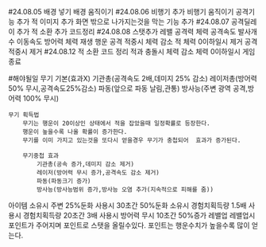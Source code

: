 #24.08.05
배경 넣기
배경 움직이기
#24.08.06
비행기 추가
비행기 움직이기
공격기능 추가
적 이미지 추가
화면 밖으로 나가지는것을 막는 기능 추가
#24.08.07
공격딜레이 추가
적 소환 추가
코드정리
#24.08.08
스탯추가
    레밸
    공격력
    체력
    공격속도
    발사개수
    이동속도
    방어력
    체력 재생
    행운
공격 적중시 체력 감소
적 체력 0이하일시 제거
공격 적중시 제거
#24.08.12
적 소환 코드 정리
적과 충돌시 체력 감소
체력 0이하일시 게임종료













#해야될일
무기
    기본(효과X)
    기관총(공격속도 2배,데미지 25% 감소)
    레이저총(방어력 50% 무시,공격속도25%감소)
    파동(앞으로 파동 날림,관통)
    방사능(주변 광역 공격,방어력 100% 무시)

    무기 획득법
        무기는 행운이 20이상인 상태에서 적을 잡았을때 일정확률로 등장한다.
        행운이 높을수록 나올 확률이 증가한다.
        무기를 이미 가지고 있는것을 또다시 얻을경우 무기가 충첩되어  효과가 증가된다.

        무기중첩 효과
            기관총(공속 증가,데미지 감소 제거)
            레이저(방어력 무시 증가,공격속도 감소 제거)
            파동(파동크기 증가)
            방사능(방사능범위 증가,방사능 오염 추가(지속적으로 피해를 줌))

아이템 
    소유시 주변 25%둔화 사용시 30초간 50%둔화
    소유시 경험치획득량 1.5배 사용시 경험치획득량 20초간 3배
    사용시 방어력 무시 10초간 50%증가
레밸업
    레밸업시 포인트가 주어지며 포인트로 스탯을 올릴수있다.
    포인트는 행운수치가 높을수록 많이 얻는다.
